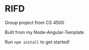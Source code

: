 # RIFD
Group project from CS 4500

Built from my Node-Angular-Template

Run `npm install` to get started!
